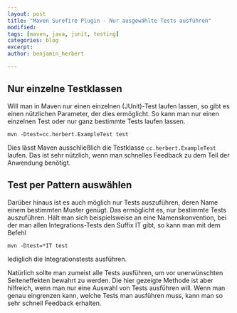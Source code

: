 ```yaml
---
layout: post
title: "Maven Surefire Plugin - Nur ausgewählte Tests ausführen"
modified:
tags: [maven, java, junit, testing]
categories: blog
excerpt:
author: benjamin_herbert

---
```


## Nur einzelne Testklassen

Will man in Maven nur einen einzelnen (JUnit)-Test laufen lassen, so gibt es einen
nützlichen Parameter, der dies ermöglicht. So kann man nur einen einzelnen Test oder
nur ganz bestimmte Tests laufen lassen.

```
mvn -Dtest=cc.herbert.ExampleTest test
```
Dies lässt Maven ausschließlich die Testklasse ```cc.herbert.ExampleTest``` laufen.
Das ist sehr nützlich, wenn man schnelles Feedback zu dem Teil der Anwendung benötigt.

## Test per Pattern auswählen

Darüber hinaus ist es auch möglich nur Tests auszuführen, deren Name einem bestimmten Muster genügt.
Das ermöglicht es, nur bestimmte Tests auszuführen. Hält man sich beispielsweise an eine Namenskonvention, bei der man allen Integrations-Tests
den Suffix IT gibt, so kann man mit dem Befehl

```
mvn -Dtest=*IT test
```
lediglich die Integrationstests ausführen.

Natürlich sollte man zumeist alle Tests ausführen, um vor unerwünschten Seiteneffekten bewahrt zu werden.
Die hier gezeigte Methode ist aber hilfreich, wenn man nur eine Auswahl von Tests ausführen will.
Wenn man genau eingrenzen kann, welche Tests man ausführen muss, kann man so sehr
schnell Feedback erhalten.

